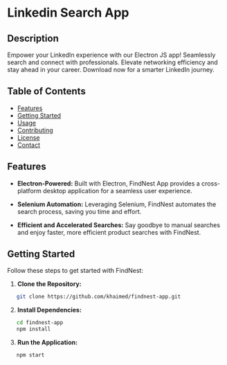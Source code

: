 # Linkedin Search App


## Description

 Empower your LinkedIn experience with our Electron JS app! Seamlessly search and connect with professionals. Elevate networking efficiency and stay ahead in your career. Download now for a smarter LinkedIn journey. 

## Table of Contents

- [Features](#features)
- [Getting Started](#getting-started)
- [Usage](#usage)
- [Contributing](#contributing)
- [License](#license)
- [Contact](#contact)

## Features

- **Electron-Powered:** Built with Electron, FindNest App provides a cross-platform desktop application for a seamless user experience.

- **Selenium Automation:** Leveraging Selenium, FindNest automates the search process, saving you time and effort.

- **Efficient and Accelerated Searches:** Say goodbye to manual searches and enjoy faster, more efficient product searches with FindNest.

## Getting Started

Follow these steps to get started with FindNest:

1. **Clone the Repository:**
```bash
   git clone https://github.com/khaimed/findnest-app.git
```
2. **Install Dependencies:**
```bash
   cd findnest-app
   npm install
```
3. **Run the Application:**
```bash
   npm start
```
